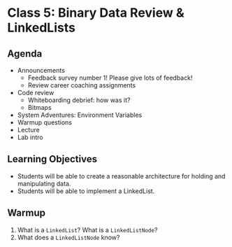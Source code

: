# Class 5: Binary Data Review & LinkedLists

## Agenda
- Announcements
  - Feedback survey number 1! Please give lots of feedback!
  - Review career coaching assignments
- Code review
  - Whiteboarding debrief: how was it?
  - Bitmaps
- System Adventures: Environment Variables
- Warmup questions
- Lecture
- Lab intro

## Learning Objectives
* Students will be able to create a reasonable architecture for holding and manipulating data.
* Students will be able to implement a LinkedList.

## Warmup
1. What is a `LinkedList`? What is a `LinkedListNode`?
2. What does a `LinkedListNode` know?
